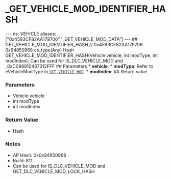 # _GET_VEHICLE_MOD_IDENTIFIER_HASH

--- ns: VEHICLE aliases: ["0x4593CF82AA179706","_GET_VEHICLE_MOD_DATA"] --- ## GET_VEHICLE_MOD_IDENTIFIER_HASH  // 0x4593CF82AA179706 0x94850968 cs_type(Any) Hash GET_VEHICLE_MOD_IDENTIFIER_HASH(Vehicle vehicle, int modType, int modIndex);  Can be used for IS_DLC_VEHICLE_MOD and _0xC098810437312FFF  ## Parameters * **vehicle**: * **modType**: Refer to eVehicleModType in [`SET_VEHICLE_MOD`](#_0x6AF0636DDEDCB6DD). * **modIndex**:  ## Return value

### Parameters
* Vehicle vehicle
* int modType
* int modIndex

### Return Value
* Hash

### Notes
* AP Hash: 0x0x94850968
* Build: 811
* Can be used for IS_DLC_VEHICLE_MOD and GET_DLC_VEHICLE_MOD_LOCK_HASH

